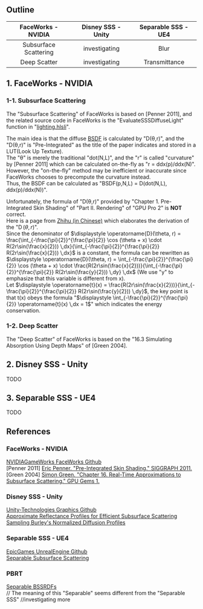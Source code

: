 ## Outline
FaceWorks - NVIDIA | Disney SSS - Unity | Separable SSS - UE4  
:-: | :-: | :-:  
Subsurface Scattering | investigating |  Blur
Deep Scatter | investigating |  Transmittance

## 1\. FaceWorks - NVIDIA

### 1-1\. Subsurface Scattering
The "Subsurface Scattering" of FaceWorks is based on \[Penner 2011\], and the related source code in FaceWorks is the "EvaluateSSSDiffuseLight" function in "[lighting.hlsli](https://github.com/NVIDIAGameWorks/FaceWorks/blob/master/samples/d3d11/shaders/lighting.hlsli)".  

The main idea is that the diffuse [BSDF](https://www.pbr-book.org/3ed-2018/Color_and_Radiometry/Surface_Reflection) is calculated by "D(θ,r)", and the "D(θ,r)" is "Pre-Integrated" as the title of the paper indicates and stored in a LUT(Look Up Texture).   
The "θ" is merely the traditional "dot(N,L)", and the "r" is called "curvature" by \[Penner 2011\] which can be calculated on-the-fly as "r = ddx(p)/ddx(N)". However, the "on-the-fly" method may be inefficient or inaccurate since FaceWorks chooses to precompute the curvature instead.  
Thus, the BSDF can be calculated as "BSDF(p,N,L) = D(dot(N,L), ddx(p)/ddx(N))".

Unfortunately, the formula of "D(θ,r)" provided by "Chapter 1. Pre-Integrated Skin Shading" of "Part II. Rendering" of "GPU Pro 2" is **NOT** correct.  
Here is a page from [Zhihu (in Chinese)](https://zhuanlan.zhihu.com/p/56052015) which elaborates the derivation of the "$\displaystyle \operatorname{D}(\theta, r)$".  
Since the denominator of $\displaystyle \operatorname{D}(\theta, r) = \frac{\int_{-\frac{\pi}{2}}^{\frac{\pi}{2}} \cos (\theta + x) \cdot R(2r\sin(\frac{x}{2})) \,dx}{\int_{-\frac{\pi}{2}}^{\frac{\pi}{2}} R(2r\sin(\frac{x}{2})) \,dx}$ is a constant, the formula can be rewritten as $\displaystyle \operatorname{D}(\theta, r) = \int_{-\frac{\pi}{2}}^{\frac{\pi}{2}} \cos (\theta + x) \cdot \frac{R(2r\sin(\frac{x}{2}))}{\int_{-\frac{\pi}{2}}^{\frac{\pi}{2}} R(2r\sin(\frac{y}{2})) \,dy} \,dx$ (We use "y" to emphasize that this variable is different from x).  
Let $\displaystyle \operatorname{t}(x) = \frac{R(2r\sin(\frac{x}{2}))}{\int_{-\frac{\pi}{2}}^{\frac{\pi}{2}} R(2r\sin(\frac{y}{2})) \,dy}$, the key point is that t(x) obeys the formula "$\displaystyle \int_{-\frac{\pi}{2}}^{\frac{\pi}{2}} \operatorname{t}(x) \,dx = 1$" which indicates the energy conservation.

### 1-2\. Deep Scatter
The "Deep Scatter" of FaceWorks is based on the "16.3 Simulating Absorption Using Depth Maps" of \[Green 2004\].

## 2\. Disney SSS - Unity  
TODO

## 3\. Separable SSS - UE4  
TODO

## References
### FaceWorks - NVIDIA  
[NVIDIAGameWorks FaceWorks Github](https://github.com/NVIDIAGameWorks/FaceWorks/blob/master/doc/slides/FaceWorks-Overview-GTC14.pdf)  
\[Penner 2011\] [Eric Penner. "Pre-Integrated Skin Shading." SIGGRAPH 2011.](http://advances.realtimerendering.com/s2011/)  
\[Green 2004\] [Simon Green. "Chapter 16. Real-Time Approximations to Subsurface Scattering." GPU Gems 1.](https://developer.nvidia.com/gpugems/gpugems/part-iii-materials/chapter-16-real-time-approximations-subsurface-scattering)

### Disney SSS - Unity  
[Unity-Technologies Graphics Github ](https://github.com/Unity-Technologies/Graphics/blob/master/com.unity.render-pipelines.high-definition/Runtime/Material/SubsurfaceScattering/SubsurfaceScattering.hlsl)  
[Approximate Reflectance Profiles for Efficient Subsurface Scattering](https://graphics.pixar.com/library/)  
[Sampling Burley's Normalized Diffusion Profiles](https://zero-radiance.github.io/post/sampling-diffusion/)  

### Separable SSS - UE4  
[EpicGames UnrealEngine Github](https://github.com/EpicGames/UnrealEngine/blob/release/Engine/Shaders/Private/SeparableSSS.ush)  
[Separable Subsurface Scattering](http://www.iryoku.com/separable-sss/)  

### PBRT  
[Separable BSSRDFs](https://www.pbr-book.org/3ed-2018/Volume_Scattering/The_BSSRDF#SeparableBSSRDFs)  
// The meaning of this "Separable" seems different from the "Separable SSS"  //investigating more